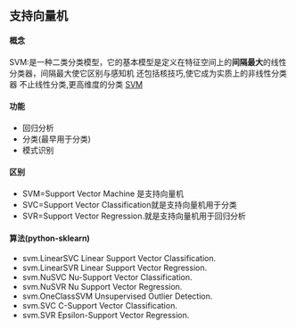 ## 支持向量机

#### 概念
SVM:是一种二类分类模型，它的基本模型是定义在特征空间上的**间隔最大**的线性分类器，间隔最大使它区别与感知机
还包括核技巧,使它成为实质上的非线性分类器
不止线性分类,更高维度的分类
[SVM](https://www.zhihu.com/question/21094489)

#### 功能

- 回归分析
- 分类(最早用于分类)
- 模式识别

#### 区别

- SVM=Support Vector Machine 是支持向量机
- SVC=Support Vector Classification就是支持向量机用于分类
- SVR=Support Vector Regression.就是支持向量机用于回归分析

#### 算法(python-sklearn)

- svm.LinearSVC Linear Support Vector Classification.
- svm.LinearSVR Linear Support Vector Regression.
- svm.NuSVC Nu-Support Vector Classification.
- svm.NuSVR Nu Support Vector Regression.
- svm.OneClassSVM Unsupervised Outlier Detection.
- svm.SVC C-Support Vector Classification.
- svm.SVR Epsilon-Support Vector Regression.




